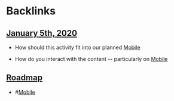 
# Backlinks
## [January 5th, 2020](<January 5th, 2020.md>)
- How should this activity fit into our planned [Mobile](<Mobile.md>)

- How do you interact with the content -- particularly on [Mobile](<Mobile.md>)

## [Roadmap](<Roadmap.md>)
- #[Mobile](<Mobile.md>)

